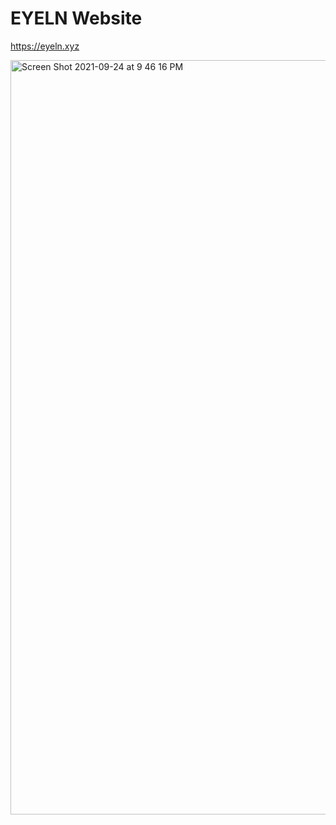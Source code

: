 # EYELN Website

https://eyeln.xyz

<img width="1207" alt="Screen Shot 2021-09-24 at 9 46 16 PM" src="https://user-images.githubusercontent.com/19412160/134753796-6d30542b-291b-4180-9257-187dd8b95171.png">

